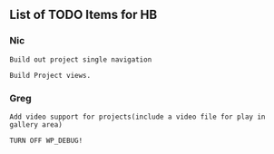 ## List of TODO Items for HB

### Nic

	Build out project single navigation

	Build Project views.
		
	
### Greg	
	
	Add video support for projects(include a video file for play in gallery area)
	
	TURN OFF WP_DEBUG!